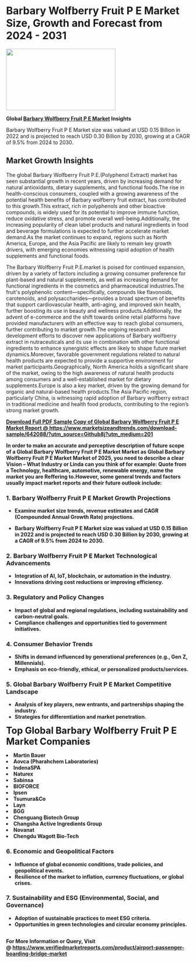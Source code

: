 <H1>Barbary Wolfberry Fruit P E Market Size, Growth and Forecast from 2024 - 2031</H1><img class="aligncenter size-medium wp-image-584254" src="https://thirdeyenews.in/wp-content/uploads/2024/09/Global-Market-Research-300x168.jpeg" alt="" width="300" height="168" /><p><strong>Global&nbsp;<a href="https://www.marketsizeandtrends.com/download-sample/642088/?utm_source=Github8j?utm_medium=201">Barbary Wolfberry Fruit P E Market</a> Insights</strong></p><p>Barbary Wolfberry Fruit P E Market size was valued at USD 0.15 Billion in 2022 and is projected to reach USD 0.30 Billion by 2030, growing at a CAGR of 9.5% from 2024 to 2030.</p><p><h2>Market Growth Insights</h2> <p>The global Barbary Wolfberry Fruit P.E.(Polyphenol Extract) market has seen substantial growth in recent years, driven by increasing demand for natural antioxidants, dietary supplements, and functional foods.The rise in health-conscious consumers, coupled with a growing awareness of the potential health benefits of Barbary wolfberry fruit extract, has contributed to this growth.This extract, rich in polyphenols and other bioactive compounds, is widely used for its potential to improve immune function, reduce oxidative stress, and promote overall well-being.Additionally, the increasing popularity of clean label products and natural ingredients in food and beverage formulations is expected to further accelerate market demand.As the market continues to expand, regions such as North America, Europe, and the Asia Pacific are likely to remain key growth drivers, with emerging economies witnessing rapid adoption of health supplements and functional foods.</p> <p><strong><a href="#"></a></strong></p> <p>The Barbary Wolfberry Fruit P.E.market is poised for continued expansion, driven by a variety of factors including a growing consumer preference for plant-based and natural supplements, as well as increasing demand for functional ingredients in the cosmetics and pharmaceutical industries.The fruit's polyphenolic content—specifically, compounds like flavonoids, carotenoids, and polysaccharides—provides a broad spectrum of benefits that support cardiovascular health, anti-aging, and improved skin health, further boosting its use in beauty and wellness products.Additionally, the advent of e-commerce and the shift towards online retail platforms have provided manufacturers with an effective way to reach global consumers, further contributing to market growth.The ongoing research and development efforts to discover new applications of Barbary wolfberry extract in nutraceuticals and its use in combination with other functional ingredients to enhance synergistic effects are likely to shape future market dynamics.Moreover, favorable government regulations related to natural health products are expected to provide a supportive environment for market participants.Geographically, North America holds a significant share of the market, owing to the high awareness of natural health products among consumers and a well-established market for dietary supplements.Europe is also a key market, driven by the growing demand for organic and natural-based health products.The Asia Pacific region, particularly China, is witnessing rapid adoption of Barbary wolfberry extract in traditional medicine and health food products, contributing to the region’s strong market growth.<p><strong><a href="#"></p><p><span class=""><strong>Download Full PDF Sample Copy of Global Barbary Wolfberry Fruit P E Market Report</strong> @ <a href="https://www.marketsizeandtrends.com/download-sample/642088/?utm_source=Github8j?utm_medium=201" target="_blank">https://www.marketsizeandtrends.com/download-sample/642088/?utm_source=Github8j?utm_medium=201</a></span></p><p>In order to make an accurate and perceptive description of future scope of a Global&nbsp;Barbary Wolfberry Fruit P E Market Market as Global&nbsp;Barbary Wolfberry Fruit P E Market Market of 2025, you need to describe a clear Vision &ndash; What Industry or Linda can you think of for example: Quote from a Technology, healthcare, automotive, renewable energy, name the market you are Reffering to.However, some general trends and factors usually impact market reports and their future outlook include:</p><h3>1.&nbsp;<strong>Barbary Wolfberry Fruit P E Market Growth Projections</strong></h3><ul><li>Examine market size trends, revenue estimates and CAGR (Compounded Annual Growth Rate) projections.</li><li><p>Barbary Wolfberry Fruit P E Market size was valued at USD 0.15 Billion in 2022 and is projected to reach USD 0.30 Billion by 2030, growing at a CAGR of 9.5% from 2024 to 2030.</p></li></ul><h3>2.&nbsp;<strong>Barbary Wolfberry Fruit P E Market Technological Advancements</strong></h3><ul><li>Integration of AI, IoT, blockchain, or automation in the industry.</li><li>Innovations driving cost reductions or improving efficiency.</li></ul><h3>3.&nbsp;<strong>Regulatory and Policy Changes</strong></h3><ul><li>Impact of global and regional regulations, including sustainability and carbon-neutral goals.</li><li>Compliance challenges and opportunities tied to government initiatives.</li></ul><h3>4.&nbsp;<strong>Consumer Behavior Trends</strong></h3><ul><li>Shifts in demand influenced by generational preferences (e.g., Gen Z, Millennials).</li><li>Emphasis on eco-friendly, ethical, or personalized products/services.</li></ul><h3>5.&nbsp;<strong>Global Barbary Wolfberry Fruit P E Market Competitive Landscape</strong></h3><ul><li>Analysis of key players, new entrants, and partnerships shaping the industry.</li><li>Strategies for differentiation and market penetration.</li></ul><p data-pm-slice="1 1 []"><span style="color: inherit; font-family: inherit; font-size: 25px;">Top Global Barbary Wolfberry Fruit P E Market Companies</span></p><div class="" data-test-id=""><p><li>Martin Bauer</li><li> Aovca (Pharahchem Laboratories)</li><li> IndenaSPA</li><li> Naturex</li><li> Sabinsa</li><li> BIOFORCE</li><li> Ipsen</li><li> Tsumura&Co</li><li> Layn</li><li> BGG</li><li> Chenguang Biotech Group</li><li> Changsha Active Ingredients Group</li><li> Novanat</li><li> Chengdu Wagott Bio-Tech</li></p></div><h3>6.&nbsp;<strong>Economic and Geopolitical Factors</strong></h3><ul><li>Influence of global economic conditions, trade policies, and geopolitical events.</li><li>Resilience of the market to inflation, currency fluctuations, or global crises.</li></ul><h3>7.&nbsp;<strong>Sustainability and ESG (Environmental, Social, and Governance)</strong></h3><ul><li>Adoption of sustainable practices to meet ESG criteria.</li><li>Opportunities in green technologies and circular economy principles.</li></ul><h2><strong style="font-size: 14px;">For More Information or Query, Visit @&nbsp;</strong><a style="background-color: #ffffff; font-size: 14px;" href="https://www.marketsizeandtrends.com/report/barbary-wolfberry-fruit-p-e-market/" target="_blank">https://www.verifiedmarketreports.com/product/airport-passenger-boarding-bridge-market</a></h2>